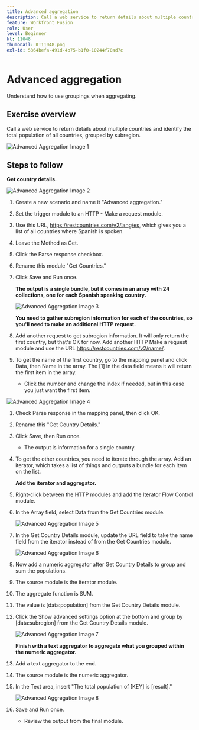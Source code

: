```yaml
---
title: Advanced aggregation
description: Call a web service to return details about multiple countries and identify population, grouped by sub-region.
feature: Workfront Fusion
role: User
level: Beginner
kt: 11048
thumbnail: KT11048.png
exl-id: 5364befa-491d-4b75-b1f0-10244f70ad7c
---
```

# Advanced aggregation

Understand how to use groupings when aggregating.

## Exercise overview

Call a web service to return details about multiple countries and identify the total population of all countries, grouped by subregion.

   ![Advanced Aggregation Image 1](../12-exercises/assets/advanced-aggregation-walkthrough-1.png)

## Steps to follow

   **Get country details.**

   ![Advanced Aggregation Image 2](../12-exercises/assets/advanced-aggregation-walkthrough-2.png)

   1. Create a new scenario and name it "Advanced aggregation."
   1. Set the trigger module to an HTTP - Make a request module.
   1. Use this URL, https://restcountries.com/v2/lang/es, which gives you a list of all countries where Spanish is spoken.
   1. Leave the Method as Get.
   1. Click the Parse response checkbox.
   1. Rename this module "Get Countries."
   1. Click Save and Run once.

      **The output is a single bundle, but it comes in an array with 24 collections, one for each Spanish speaking country.**

      ![Advanced Aggregation Image 3](../12-exercises/assets/advanced-aggregation-walkthrough-3.png)

      **You need to gather subregion information for each of the countries, so you'll need to make an additional HTTP request.**

   1. Add another request to get subregion information. It will only return the first country, but that's OK for now. Add another HTTP Make a request module and use the URL https://restcountries.com/v2/name/.
   1. To get the name of the first country, go to the mapping panel and click Data, then Name in the array. The [1] in the data field means it will return the first item in the array.

      + Click the number and change the index if needed, but in this case you just want the first item.

   ![Advanced Aggregation Image 4](../12-exercises/assets/advanced-aggregation-walkthrough-4.png)

1. Check Parse response in the mapping panel, then click OK.
1. Rename this "Get Country Details."
1. Click Save, then Run once.

   + The output is information for a single country.

1. To get the other countries, you need to iterate through the array. Add an iterator, which takes a list of things and outputs a bundle for each item on the list.

   **Add the iterator and aggregator.**

1. Right-click between the HTTP modules and add the Iterator Flow Control module.
1. In the Array field, select Data from the Get Countries module.

   ![Advanced Aggregation Image 5](../12-exercises/assets/advanced-aggregation-walkthrough-5.png)

1. In the Get Country Details module, update the URL field to take the name field from the iterator instead of from the Get Countries module.

   ![Advanced Aggregation Image 6](../12-exercises/assets/advanced-aggregation-walkthrough-6.png)

1. Now add a numeric aggregator after Get Country Details to group and sum the populations.
1. The source module is the iterator module.
1. The aggregate function is SUM.
1. The value is [data:population] from the Get Country Details module.
1. Click the Show advanced settings option at the bottom and group by [data:subregion] from the Get Country Details module.

   ![Advanced Aggregation Image 7](../12-exercises/assets/advanced-aggregation-walkthrough-7.png)

   **Finish with a text aggregator to aggregate what you grouped within the numeric aggregator.**

1. Add a text aggregator to the end.
1. The source module is the numeric aggregator.
1. In the Text area, insert "The total population of [KEY] is [result]."

   ![Advanced Aggregation Image 8](../12-exercises/assets/advanced-aggregation-walkthrough-8.png)

1. Save and Run once.

   + Review the output from the final module.
